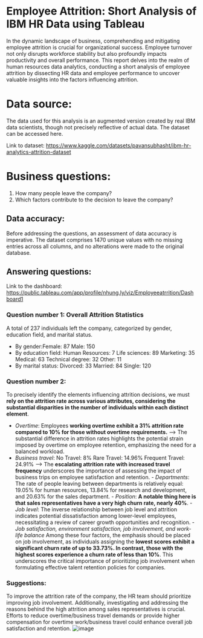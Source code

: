 # Employee Attrition: Short Analysis of IBM HR Data using Tableau
In the dynamic landscape of business, comprehending and mitigating employee attrition is crucial for organizational success. Employee turnover not only disrupts workforce stability but also profoundly impacts productivity and overall performance. This report delves into the realm of human resources data analytics, conducting a short analysis of employee attrition by dissecting HR data and employee performance to uncover valuable insights into the factors influencing attrition.
# Data source:
The data used for this analysis is an augmented version created by real IBM data scientists, though not precisely reflective of actual data. The dataset can be accessed here.

Link to dataset: https://www.kaggle.com/datasets/pavansubhasht/ibm-hr-analytics-attrition-dataset
# Business questions:
1. How many people leave the company?
2. Which factors contribute to the decision to leave the company?
## Data accuracy:
Before addressing the questions, an assessment of data accuracy is imperative. The dataset comprises 1470 unique values with no missing entries across all columns, and no alterations were made to the original database.
## Answering questions:
Link to the dashboard: https://public.tableau.com/app/profile/nhung.ly/viz/Employeeatrrition/Dashboard1
### Question number 1: Overall Attrition Statistics
A total of 237 individuals left the company, categorized by gender, education field, and marital status.
- By gender:Female: 87
Male: 150
- By education field:
Human Resources: 7
<space><space>Life sciences: 89
<space><space>Marketing: 35
<space><space>Medical: 63
<space><space>Technical degree: 32
<space><space>Other: 11
- By marital status:
<space><space>Divorced: 33
<space><space>Married: 84
<space><space>Single: 120
### Question number 2:
To precisely identify the elements influencing attrition decisions, we must **rely on the attrition rate across various attributes, considering the substantial disparities in the number of individuals within each distinct element**.
- _Overtime_:
<space><space>Employees **working overtime exhibit a 31% attrition rate compared to 10% for those without overtime requirements.**
<space><space>--> The substantial difference in attrition rates highlights the potential strain imposed by overtime on employee retention, emphasizing the need for a balanced workload.
- _Business travel_:
<space><space>No Travel: 8%
<space><space>Rare Travel: 14.96%
<space><space>Frequent Travel: 24.91%
<space><space>--> The **escalating attrition rate with increased travel frequency** underscores the importance of assessing the impact of business trips on employee satisfaction and retention.
<space><space>- _Departments_:
<space><space>The rate of people leaving between departments is relatively equal: 19.05% for human resources, 13.84% for research and development, and 20.63% for the sales department.
<space><space>- _Position_:
<space><space>**A notable thing here is that sales representatives have a very high churn rate, nearly 40%**.
<space><space>- _Job level_:
<space><space>The inverse relationship between job level and attrition indicates potential dissatisfaction among lower-level employees, necessitating a review of career growth opportunities and recognition.
<space><space>- _Job satisfaction, environment satisfaction, job involvement, and work-life balance_
Among these four factors, the emphasis should be placed on job involvement, as individuals assigning the **lowest scores exhibit a significant churn rate of up to 33.73%. In contrast, those with the highest scores experience a churn rate of less than 10%**. This underscores the critical importance of prioritizing job involvement when formulating effective talent retention policies for companies.
### Suggestions:
To improve the attrition rate of the company, the HR team should prioritize improving job involvement. Additionally, investigating and addressing the reasons behind the high attrition among sales representatives is crucial. Efforts to reduce overtime/business travel demands or provide higher compensation for overtime work/business travel could enhance overall job satisfaction and retention.
![image](https://github.com/nhungly2805/employee-attrition/assets/128270865/8c97ac60-1fbd-47e8-9904-c3207d5ab300)
